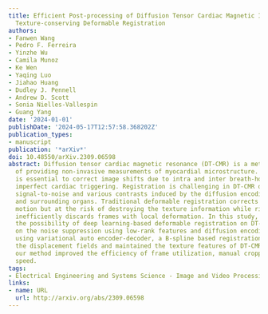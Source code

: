 ```yaml
---
title: Efficient Post-processing of Diffusion Tensor Cardiac Magnetic Imaging Using
  Texture-conserving Deformable Registration
authors:
- Fanwen Wang
- Pedro F. Ferreira
- Yinzhe Wu
- Camila Munoz
- Ke Wen
- Yaqing Luo
- Jiahao Huang
- Dudley J. Pennell
- Andrew D. Scott
- Sonia Nielles-Vallespin
- Guang Yang
date: '2024-01-01'
publishDate: '2024-05-17T12:57:58.368202Z'
publication_types:
- manuscript
publication: '*arXiv*'
doi: 10.48550/arXiv.2309.06598
abstract: Diffusion tensor cardiac magnetic resonance (DT-CMR) is a method capable
  of providing non-invasive measurements of myocardial microstructure. Image registration
  is essential to correct image shifts due to intra and inter breath-hold motion and
  imperfect cardiac triggering. Registration is challenging in DT-CMR due to the low
  signal-to-noise and various contrasts induced by the diffusion encoding in the myocardium
  and surrounding organs. Traditional deformable registration corrects through-plane
  motion but at the risk of destroying the texture information while rigid registration
  inefficiently discards frames with local deformation. In this study, we explored
  the possibility of deep learning-based deformable registration on DT-CMR. Based
  on the noise suppression using low-rank features and diffusion encoding suppression
  using variational auto encoder-decoder, a B-spline based registration network extracted
  the displacement fields and maintained the texture features of DT-CMR. In this way,
  our method improved the efficiency of frame utilization, manual cropping, and computational
  speed.
tags:
- Electrical Engineering and Systems Science - Image and Video Processing
links:
- name: URL
  url: http://arxiv.org/abs/2309.06598
---
```

